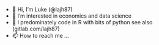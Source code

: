 - 👋 Hi, I’m Luke (@lajh87)
- 👀 I’m interested in economics and data science
- 🌱 I predominately code in R with bits of python see also (gitlab.com/lajh87)
- 📫 How to reach me ...

<!---
lajh87/lajh87 is a ✨ special ✨ repository because its `README.md` (this file) appears on your GitHub profile.
You can click the Preview link to take a look at your changes.
--->
